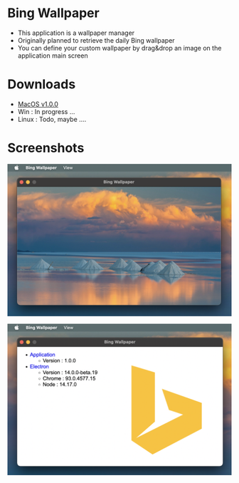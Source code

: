 # Bing Wallpaper

* This application is a wallpaper manager
* Originally planned to retrieve the daily Bing wallpaper
* You can define your custom wallpaper by drag&drop an image on the application main screen

# Downloads

* [MacOS v1.0.0](https://github.com/uparlange/bing-wallpaper/releases/download/v1.0.0/BingWallpaper-1.0.0-arm64.dmg)
* Win : In progress ...
* Linux : Todo, maybe ....

# Screenshots

![Wallpaper screenshot](https://github.com/uparlange/bing-wallpaper/blob/master/screenshots/wallpaper-screen.png?raw=true)

![About screenshot](https://github.com/uparlange/bing-wallpaper/blob/master/screenshots/about-screen.png?raw=true)